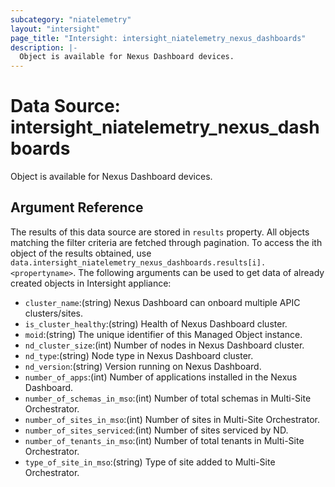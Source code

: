 ```yaml
---
subcategory: "niatelemetry"
layout: "intersight"
page_title: "Intersight: intersight_niatelemetry_nexus_dashboards"
description: |-
  Object is available for Nexus Dashboard devices.
---
```


# Data Source: intersight_niatelemetry_nexus_dashboards
Object is available for Nexus Dashboard devices.
## Argument Reference
The results of this data source are stored in `results` property.
All objects matching the filter criteria are fetched through pagination.
To access the ith object of the results obtained, use `data.intersight_niatelemetry_nexus_dashboards.results[i].<propertyname>`.
The following arguments can be used to get data of already created objects in Intersight appliance:
* `cluster_name`:(string) Nexus Dashboard can onboard multiple APIC clusters/sites. 
* `is_cluster_healthy`:(string) Health of Nexus Dashboard cluster. 
* `moid`:(string) The unique identifier of this Managed Object instance. 
* `nd_cluster_size`:(int) Number of nodes in Nexus Dashboard cluster. 
* `nd_type`:(string) Node type in Nexus Dashboard cluster. 
* `nd_version`:(string) Version running on Nexus Dashboard. 
* `number_of_apps`:(int) Number of applications installed in the Nexus Dashboard. 
* `number_of_schemas_in_mso`:(int) Number of total schemas in Multi-Site Orchestrator. 
* `number_of_sites_in_mso`:(int) Number of sites in Multi-Site Orchestrator. 
* `number_of_sites_serviced`:(int) Number of sites serviced by ND. 
* `number_of_tenants_in_mso`:(int) Number of total tenants in Multi-Site Orchestrator. 
* `type_of_site_in_mso`:(string) Type of site added to Multi-Site Orchestrator. 
 